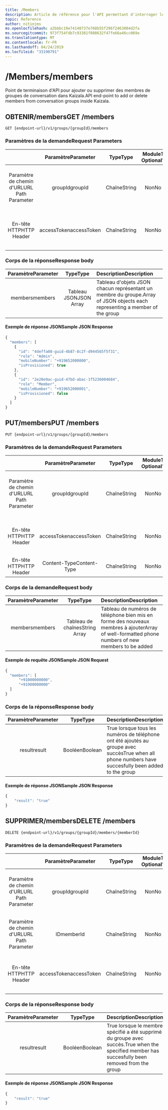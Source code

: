 ```yaml
---
title: /Members
description: Article de référence pour l'API permettant d'interroger les données des membres du groupe
topic: Reference
author: nitinjms
ms.openlocfilehash: a2bbbc19e74140737e768b55f296f2463004d2fa
ms.sourcegitcommit: 973f754fdb7c93381f808632f47fe66a46cc069e
ms.translationtype: MT
ms.contentlocale: fr-FR
ms.lasthandoff: 04/24/2019
ms.locfileid: "33190791"
---
```

# <a name="members"></a><span data-ttu-id="89670-103">/Members</span><span class="sxs-lookup"><span data-stu-id="89670-103">/members</span></span>
<span data-ttu-id="89670-104">Point de terminaison d'API pour ajouter ou supprimer des membres de groupes de conversation dans Kaizala.</span><span class="sxs-lookup"><span data-stu-id="89670-104">API end-point to add or delete members from conversation groups inside Kaizala.</span></span>

## <a name="get-members"></a><span data-ttu-id="89670-105">OBTENIR/members</span><span class="sxs-lookup"><span data-stu-id="89670-105">GET /members</span></span>

    GET {endpoint-url}/v1/groups/{groupId}/members

### <a name="request-parameters"></a><span data-ttu-id="89670-106">Paramètres de la demande</span><span class="sxs-lookup"><span data-stu-id="89670-106">Request Parameters</span></span>

|  | <span data-ttu-id="89670-107">Paramètre</span><span class="sxs-lookup"><span data-stu-id="89670-107">Parameter</span></span> | <span data-ttu-id="89670-108">Type</span><span class="sxs-lookup"><span data-stu-id="89670-108">Type</span></span> | <span data-ttu-id="89670-109">Module?</span><span class="sxs-lookup"><span data-stu-id="89670-109">Optional?</span></span> | <span data-ttu-id="89670-110">Description</span><span class="sxs-lookup"><span data-stu-id="89670-110">Description</span></span> |
| :---: | :---: | :---: | :---: | :--- |
| <span data-ttu-id="89670-111">Paramètre de chemin d'URL</span><span class="sxs-lookup"><span data-stu-id="89670-111">URL Path Parameter</span></span> | <span data-ttu-id="89670-112">groupId</span><span class="sxs-lookup"><span data-stu-id="89670-112">groupId</span></span> | <span data-ttu-id="89670-113">Chaîne</span><span class="sxs-lookup"><span data-stu-id="89670-113">String</span></span> | <span data-ttu-id="89670-114">Non</span><span class="sxs-lookup"><span data-stu-id="89670-114">No</span></span> | <span data-ttu-id="89670-115">GUID représentant l'ID de ressource de la ressource de groupe spécifique</span><span class="sxs-lookup"><span data-stu-id="89670-115">GUID representing the groupId of the specific group resource</span></span> |
| <span data-ttu-id="89670-116">En-tête HTTP</span><span class="sxs-lookup"><span data-stu-id="89670-116">HTTP Header</span></span> | <span data-ttu-id="89670-117">accessToken</span><span class="sxs-lookup"><span data-stu-id="89670-117">accessToken</span></span> | <span data-ttu-id="89670-118">Chaîne</span><span class="sxs-lookup"><span data-stu-id="89670-118">String</span></span> | <span data-ttu-id="89670-119">Non</span><span class="sxs-lookup"><span data-stu-id="89670-119">No</span></span> | <span data-ttu-id="89670-120">Jeton d'accès reçu depuis le point de terminaison auth</span><span class="sxs-lookup"><span data-stu-id="89670-120">Access Token received from the auth end-point</span></span> |

### <a name="response-body"></a><span data-ttu-id="89670-121">Corps de la réponse</span><span class="sxs-lookup"><span data-stu-id="89670-121">Response body</span></span>

| <span data-ttu-id="89670-122">Paramètre</span><span class="sxs-lookup"><span data-stu-id="89670-122">Parameter</span></span> | <span data-ttu-id="89670-123">Type</span><span class="sxs-lookup"><span data-stu-id="89670-123">Type</span></span> | <span data-ttu-id="89670-124">Description</span><span class="sxs-lookup"><span data-stu-id="89670-124">Description</span></span> |
| :---: | :---: | :--- |
| <span data-ttu-id="89670-125">members</span><span class="sxs-lookup"><span data-stu-id="89670-125">members</span></span> | <span data-ttu-id="89670-126">Tableau JSON</span><span class="sxs-lookup"><span data-stu-id="89670-126">JSON Array</span></span> | <span data-ttu-id="89670-127">Tableau d'objets JSON chacun représentant un membre du groupe.</span><span class="sxs-lookup"><span data-stu-id="89670-127">Array of JSON objects each representing a member of the group</span></span> |

#### <a name="sample-json-response"></a><span data-ttu-id="89670-128">Exemple de réponse JSON</span><span class="sxs-lookup"><span data-stu-id="89670-128">Sample JSON Response</span></span>

```javascript
{
  "members": [
    {
      "id": "4deffa08-guid-4b87-8c2f-d944565f5f31",
      "role": "Admin",
      "mobileNumber": "+919652000000",
      "isProvisioned": true
    },
    {
      "id": "2e20e9ac-guid-47bd-abac-1f5236004684",
      "role": "Member",
      "mobileNumber": "+919652000001",
      "isProvisioned": false
    }
  ]
}
```

## <a name="put-members"></a><span data-ttu-id="89670-129">PUT/members</span><span class="sxs-lookup"><span data-stu-id="89670-129">PUT /members</span></span>

    PUT {endpoint-url}/v1/groups/{groupId}/members

### <a name="request-parameters"></a><span data-ttu-id="89670-130">Paramètres de la demande</span><span class="sxs-lookup"><span data-stu-id="89670-130">Request Parameters</span></span>

|  | <span data-ttu-id="89670-131">Paramètre</span><span class="sxs-lookup"><span data-stu-id="89670-131">Parameter</span></span> | <span data-ttu-id="89670-132">Type</span><span class="sxs-lookup"><span data-stu-id="89670-132">Type</span></span> | <span data-ttu-id="89670-133">Module?</span><span class="sxs-lookup"><span data-stu-id="89670-133">Optional?</span></span> | <span data-ttu-id="89670-134">Description</span><span class="sxs-lookup"><span data-stu-id="89670-134">Description</span></span> |
| :---: | :---: | :---: | :---: | :--- |
| <span data-ttu-id="89670-135">Paramètre de chemin d'URL</span><span class="sxs-lookup"><span data-stu-id="89670-135">URL Path Parameter</span></span> | <span data-ttu-id="89670-136">groupId</span><span class="sxs-lookup"><span data-stu-id="89670-136">groupId</span></span> | <span data-ttu-id="89670-137">Chaîne</span><span class="sxs-lookup"><span data-stu-id="89670-137">String</span></span> | <span data-ttu-id="89670-138">Non</span><span class="sxs-lookup"><span data-stu-id="89670-138">No</span></span> | <span data-ttu-id="89670-139">GUID représentant l'ID de ressource de la ressource de groupe spécifique</span><span class="sxs-lookup"><span data-stu-id="89670-139">GUID representing the groupId of the specific group resource</span></span> |
| <span data-ttu-id="89670-140">En-tête HTTP</span><span class="sxs-lookup"><span data-stu-id="89670-140">HTTP Header</span></span> | <span data-ttu-id="89670-141">accessToken</span><span class="sxs-lookup"><span data-stu-id="89670-141">accessToken</span></span> | <span data-ttu-id="89670-142">Chaîne</span><span class="sxs-lookup"><span data-stu-id="89670-142">String</span></span> | <span data-ttu-id="89670-143">Non</span><span class="sxs-lookup"><span data-stu-id="89670-143">No</span></span> | <span data-ttu-id="89670-144">Jeton d'accès reçu depuis le point de terminaison auth</span><span class="sxs-lookup"><span data-stu-id="89670-144">Access Token received from the auth end-point</span></span> |
| <span data-ttu-id="89670-145">En-tête HTTP</span><span class="sxs-lookup"><span data-stu-id="89670-145">HTTP Header</span></span> | <span data-ttu-id="89670-146">Content-Type</span><span class="sxs-lookup"><span data-stu-id="89670-146">Content-Type</span></span> | <span data-ttu-id="89670-147">Chaîne</span><span class="sxs-lookup"><span data-stu-id="89670-147">String</span></span> | <span data-ttu-id="89670-148">Non</span><span class="sxs-lookup"><span data-stu-id="89670-148">No</span></span> | <span data-ttu-id="89670-149">valeur: application/JSON</span><span class="sxs-lookup"><span data-stu-id="89670-149">value: application/json</span></span> |

### <a name="request-body"></a><span data-ttu-id="89670-150">Corps de la demande</span><span class="sxs-lookup"><span data-stu-id="89670-150">Request body</span></span>

| <span data-ttu-id="89670-151">Paramètre</span><span class="sxs-lookup"><span data-stu-id="89670-151">Parameter</span></span> | <span data-ttu-id="89670-152">Type</span><span class="sxs-lookup"><span data-stu-id="89670-152">Type</span></span> | <span data-ttu-id="89670-153">Description</span><span class="sxs-lookup"><span data-stu-id="89670-153">Description</span></span> |
| :---: | :---: | :--- |
| <span data-ttu-id="89670-154">members</span><span class="sxs-lookup"><span data-stu-id="89670-154">members</span></span> | <span data-ttu-id="89670-155">Tableau de chaînes</span><span class="sxs-lookup"><span data-stu-id="89670-155">String Array</span></span> | <span data-ttu-id="89670-156">Tableau de numéros de téléphone bien mis en forme des nouveaux membres à ajouter</span><span class="sxs-lookup"><span data-stu-id="89670-156">Array of well-formatted phone numbers of new members to be added</span></span> |

#### <a name="sample-json-request"></a><span data-ttu-id="89670-157">Exemple de requête JSON</span><span class="sxs-lookup"><span data-stu-id="89670-157">Sample JSON Request</span></span>

```javascript
{
  "members": [
      "+91000000000",
      "+91900000000"
  ]
}
```

### <a name="response-body"></a><span data-ttu-id="89670-158">Corps de la réponse</span><span class="sxs-lookup"><span data-stu-id="89670-158">Response body</span></span>

| <span data-ttu-id="89670-159">Paramètre</span><span class="sxs-lookup"><span data-stu-id="89670-159">Parameter</span></span> | <span data-ttu-id="89670-160">Type</span><span class="sxs-lookup"><span data-stu-id="89670-160">Type</span></span> | <span data-ttu-id="89670-161">Description</span><span class="sxs-lookup"><span data-stu-id="89670-161">Description</span></span> |
| :---: | :---: | :--- |
| <span data-ttu-id="89670-162">result</span><span class="sxs-lookup"><span data-stu-id="89670-162">result</span></span> | <span data-ttu-id="89670-163">Booléen</span><span class="sxs-lookup"><span data-stu-id="89670-163">Boolean</span></span> | <span data-ttu-id="89670-164">True lorsque tous les numéros de téléphone ont été ajoutés au groupe avec succès</span><span class="sxs-lookup"><span data-stu-id="89670-164">True when all phone numbers have succesfully been added to the group</span></span> |

#### <a name="sample-json-response"></a><span data-ttu-id="89670-165">Exemple de réponse JSON</span><span class="sxs-lookup"><span data-stu-id="89670-165">Sample JSON Response</span></span>

```javascript
{
    "result": "true"
}
```

## <a name="delete-members"></a><span data-ttu-id="89670-166">SUPPRIMER/members</span><span class="sxs-lookup"><span data-stu-id="89670-166">DELETE /members</span></span>

    DELETE {endpoint-url}/v1/groups/{groupId}/members/{memberId}

### <a name="request-parameters"></a><span data-ttu-id="89670-167">Paramètres de la demande</span><span class="sxs-lookup"><span data-stu-id="89670-167">Request Parameters</span></span>

|  | <span data-ttu-id="89670-168">Paramètre</span><span class="sxs-lookup"><span data-stu-id="89670-168">Parameter</span></span> | <span data-ttu-id="89670-169">Type</span><span class="sxs-lookup"><span data-stu-id="89670-169">Type</span></span> | <span data-ttu-id="89670-170">Module?</span><span class="sxs-lookup"><span data-stu-id="89670-170">Optional?</span></span> | <span data-ttu-id="89670-171">Description</span><span class="sxs-lookup"><span data-stu-id="89670-171">Description</span></span> |
| :---: | :---: | :---: | :---: | :--- |
| <span data-ttu-id="89670-172">Paramètre de chemin d'URL</span><span class="sxs-lookup"><span data-stu-id="89670-172">URL Path Parameter</span></span> | <span data-ttu-id="89670-173">groupId</span><span class="sxs-lookup"><span data-stu-id="89670-173">groupId</span></span> | <span data-ttu-id="89670-174">Chaîne</span><span class="sxs-lookup"><span data-stu-id="89670-174">String</span></span> | <span data-ttu-id="89670-175">Non</span><span class="sxs-lookup"><span data-stu-id="89670-175">No</span></span> | <span data-ttu-id="89670-176">GUID représentant l'ID de ressource de la ressource de groupe spécifique</span><span class="sxs-lookup"><span data-stu-id="89670-176">GUID representing the groupId of the specific group resource</span></span> |
| <span data-ttu-id="89670-177">Paramètre de chemin d'URL</span><span class="sxs-lookup"><span data-stu-id="89670-177">URL Path Parameter</span></span> | <span data-ttu-id="89670-178">ID</span><span class="sxs-lookup"><span data-stu-id="89670-178">memberId</span></span> | <span data-ttu-id="89670-179">Chaîne</span><span class="sxs-lookup"><span data-stu-id="89670-179">String</span></span> | <span data-ttu-id="89670-180">Non</span><span class="sxs-lookup"><span data-stu-id="89670-180">No</span></span> | <span data-ttu-id="89670-181">GUID représentant l'ID de membre du membre spécifique</span><span class="sxs-lookup"><span data-stu-id="89670-181">GUID representing the memberId of the specific member</span></span> |
| <span data-ttu-id="89670-182">En-tête HTTP</span><span class="sxs-lookup"><span data-stu-id="89670-182">HTTP Header</span></span> | <span data-ttu-id="89670-183">accessToken</span><span class="sxs-lookup"><span data-stu-id="89670-183">accessToken</span></span> | <span data-ttu-id="89670-184">Chaîne</span><span class="sxs-lookup"><span data-stu-id="89670-184">String</span></span> | <span data-ttu-id="89670-185">Non</span><span class="sxs-lookup"><span data-stu-id="89670-185">No</span></span> | <span data-ttu-id="89670-186">Jeton d'accès reçu depuis le point de terminaison auth</span><span class="sxs-lookup"><span data-stu-id="89670-186">Access Token received from the auth end-point</span></span> |

### <a name="response-body"></a><span data-ttu-id="89670-187">Corps de la réponse</span><span class="sxs-lookup"><span data-stu-id="89670-187">Response body</span></span>

| <span data-ttu-id="89670-188">Paramètre</span><span class="sxs-lookup"><span data-stu-id="89670-188">Parameter</span></span> | <span data-ttu-id="89670-189">Type</span><span class="sxs-lookup"><span data-stu-id="89670-189">Type</span></span> | <span data-ttu-id="89670-190">Description</span><span class="sxs-lookup"><span data-stu-id="89670-190">Description</span></span> |
| :---: | :---: | :--- |
| <span data-ttu-id="89670-191">result</span><span class="sxs-lookup"><span data-stu-id="89670-191">result</span></span> | <span data-ttu-id="89670-192">Booléen</span><span class="sxs-lookup"><span data-stu-id="89670-192">Boolean</span></span> | <span data-ttu-id="89670-193">True lorsque le membre spécifié a été supprimé du groupe avec succès.</span><span class="sxs-lookup"><span data-stu-id="89670-193">True when the specified member has succesfully been removed from the group</span></span> |

#### <a name="sample-json-response"></a><span data-ttu-id="89670-194">Exemple de réponse JSON</span><span class="sxs-lookup"><span data-stu-id="89670-194">Sample JSON Response</span></span>

```javascript
{
    "result": "true"
}
```
